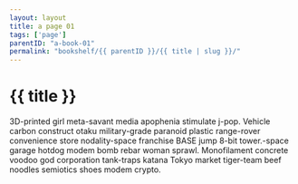```yaml
---
layout: layout
title: a page 01
tags: ['page']
parentID: "a-book-01"
permalink: "bookshelf/{{ parentID }}/{{ title | slug }}/"
---
```

# {{ title }}

3D-printed girl meta-savant media apophenia stimulate j-pop. Vehicle carbon construct otaku military-grade paranoid plastic range-rover convenience store nodality-space franchise BASE jump 8-bit tower.-space garage hotdog modem bomb rebar woman sprawl. Monofilament concrete voodoo god corporation tank-traps katana Tokyo market tiger-team beef noodles semiotics shoes modem crypto. 

